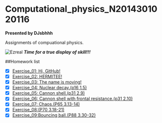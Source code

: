 # Computational_physics_N2014301020116

**Presented by DJsbhhh**

Assignments of compuational physics.

![Ezreal](http://img.miigii.com.tw/Files/Topic/20141016/41d70bbcb463450096b528d57ad50bf3_thumb.jpg)
***Time for a true display of skill!!!***

##Homework list
- [x] [Exercise_01: Hi, GitHub!](https://github.com/djsbhhh/computational_physics_N2014301020116/blob/master/Exercise/Exercise_01:%20Hi,%20GitHub!.md)
- [x] [Exercise_02: HERMITEE!](https://github.com/djsbhhh/computational_physics_N2014301020116/blob/master/Exercise/Exercise_02:%20HERMITEE!)
- [x] [Exercise_03: The name is moving!](https://www.zybuluo.com/djsbhhh/note/512345)
- [x] [Exercise_04: Nuclear decay.(p16 1.5)](https://www.zybuluo.com/djsbhhh/note/522335)
- [x] [Exercise_05: Cannon shell.(p31 2.9)](https://www.zybu�luo.com/djsbhhh/note/533383)
- [x] [Exercise_06: Cannon shell with frontal resistance.(p31 2.10)](https://www.zybuluo.com/djsbhhh/note/542368)
- [x] [Exercise_07: Chaos.(P65 3.13-14)](https://www.zybuluo.com/djsbhhh/note/550031)
- [x] [Exercise_08:(P70 3.18-21)](https://www.zybuluo.com/djsbhhh/note/565906)
- [x] [Exercise_09:Bouncing ball.(P88 3.30-32)](https://www.zybuluo.com/djsbhhh/note/573534)
